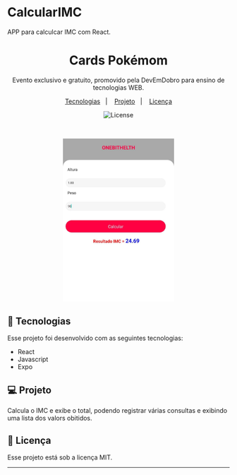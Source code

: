 # CalcularIMC
APP para calculcar IMC com React.
<h1 align="center"> Cards Pokémom </h1>

<p align="center">
Evento exclusivo e gratuito, promovido pela DevEmDobro para ensino de tecnologias WEB.
</p>

<p align="center">
  <a href="#-tecnologias">Tecnologias</a>&nbsp;&nbsp;&nbsp;|&nbsp;&nbsp;&nbsp;
  <a href="#-projeto">Projeto</a>&nbsp;&nbsp;&nbsp;|&nbsp;&nbsp;&nbsp;
  <a href="#memo-licença">Licença</a>
</p>

<p align="center">
  <img alt="License" src="https://img.shields.io/static/v1?label=license&message=MIT&color=49AA26&labelColor=000000">
</p>

<br>

<p align="center">
  <img alt="ONEBITHELT" src="https://github.com/Valdeneir/CalcularIMC/blob/main/calcularIMC.jpeg?raw=true" width="50%">
</p>

## 🚀 Tecnologias

Esse projeto foi desenvolvido com as seguintes tecnologias:

- React
- Javascript
- Expo


## 💻 Projeto

Calcula o IMC e exibe o total, podendo registrar várias consultas e exibindo uma lista dos valors obitidos. 





## :memo: Licença

Esse projeto está sob a licença MIT.

---


